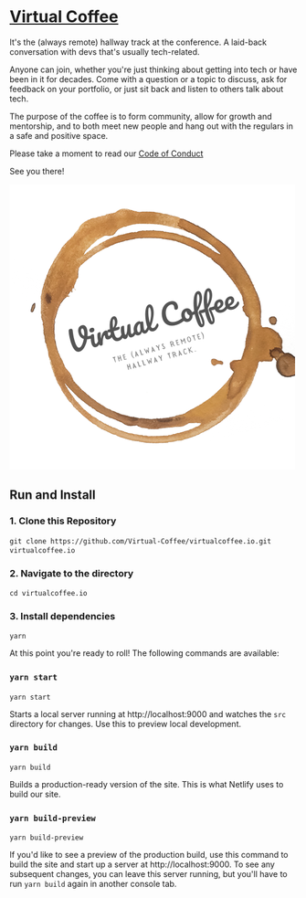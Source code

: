 # [Virtual Coffee](https://virtualcoffee.io)

It's the (always remote) hallway track at the conference. A laid-back conversation with devs that's usually tech-related.

Anyone can join, whether you're just thinking about getting into tech or have been in it for decades. Come with a question or a topic to discuss, ask for feedback on your portfolio, or just sit back and listen to others talk about tech.

The purpose of the coffee is to form community, allow for growth and mentorship, and to both meet new people and hang out with the regulars in a safe and positive space.

Please take a moment to read our [Code of Conduct](https://github.com/Virtual-Coffee/virtualcoffee.io/blob/master/CODE_OF_CONDUCT.md)

See you there!

![](VirtualCoffee.png)



## Run and Install

### 1. Clone this Repository

```
git clone https://github.com/Virtual-Coffee/virtualcoffee.io.git virtualcoffee.io
```


### 2. Navigate to the directory

```
cd virtualcoffee.io
```

### 3. Install dependencies

```
yarn
```

At this point you're ready to roll! The following commands are available:

### `yarn start`

```
yarn start
```

Starts a local server running at http://localhost:9000 and watches the `src` directory for changes. Use this to preview local development.

### `yarn build`

```
yarn build
```

Builds a production-ready version of the site. This is what Netlify uses to build our site.

### `yarn build-preview`

```
yarn build-preview
```

If you'd like to see a preview of the production build, use this command to build the site and start up a server at http://localhost:9000. To see any subsequent changes, you can leave this server running, but you'll have to run `yarn build` again in another console tab.